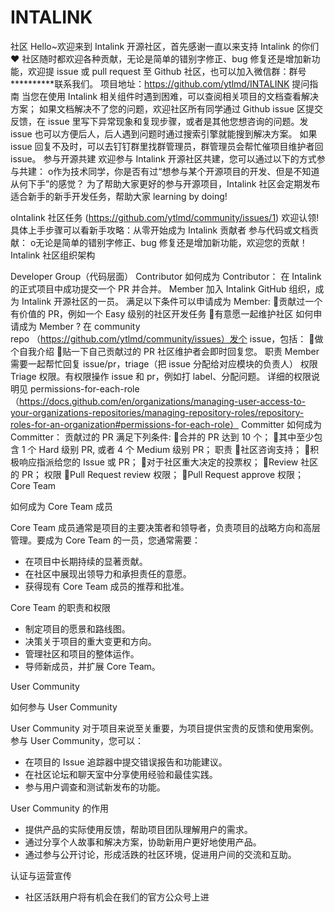 # INTALINK
社区
Hello~欢迎来到 Intalink 开源社区，首先感谢一直以来支持 Intalink 的你们 ❤
社区随时都欢迎各种贡献，无论是简单的错别字修正、bug 修复还是增加新功能，欢迎提 issue 或 pull request 至 Github 社区，也可以加入微信群：群号 **********联系我们。
项目地址：https://github.com/ytlmd/INTALINK
提问指南
当您在使用 Intalink 相关组件时遇到困难，可以查阅相关项目的文档查看解决方案；
如果文档解决不了您的问题，欢迎社区所有同学通过 Github issue 区提交反馈，在 issue 里写下异常现象和复现步骤，或者是其他您想咨询的问题。发 issue 也可以方便后人，后人遇到问题时通过搜索引擎就能搜到解决方案。
如果 issue 回复不及时，可以去钉钉群里找群管理员，群管理员会帮忙催项目维护者回 issue。
参与开源共建
欢迎参与 Intalink 开源社区共建，您可以通过以下的方式参与共建：
o作为技术同学，你是否有过“想参与某个开源项目的开发、但是不知道从何下手”的感觉？ 为了帮助大家更好的参与开源项目，Intalink 社区会定期发布适合新手的新手开发任务，帮助大家 learning by doing!

oIntalink 社区任务 (https://github.com/ytlmd/community/issues/1) 欢迎认领!具体上手步骤可以看新手攻略：从零开始成为 Intalink 贡献者
参与代码或文档贡献：
o无论是简单的错别字修正、bug 修复还是增加新功能，欢迎您的贡献！
Intalink 社区组织架构


Developer Group（代码层面）
Contributor
如何成为 Contributor：
在 Intalink 的正式项目中成功提交一个 PR 并合并。
Member
加入 Intalink GitHub 组织，成为 Intalink 开源社区的一员。
   满足以下条件可以申请成为 Member:
贡献过一个有价值的 PR，例如一个 Easy 级别的社区开发任务
有意愿一起维护社区
如何申请成为 Member ?
在 community repo （https://github.com/ytlmd/community/issues）发个 issue，包括：
做个自我介绍
贴一下自己贡献过的 PR
社区维护者会即时回复您。
职责
Member 需要一起帮忙回复 issue/pr，triage（把 issue 分配给对应模块的负责人）
权限
Triage 权限。有权限操作 issue 和 pr，例如打 label、分配问题。
详细的权限说明见 permissions-for-each-role（https://docs.github.com/en/organizations/managing-user-access-to-your-organizations-repositories/managing-repository-roles/repository-roles-for-an-organization#permissions-for-each-role）
Committer
如何成为 Committer：
贡献过的 PR 满足下列条件:
合并的 PR 达到 10 个；
其中至少包含 1 个 Hard 级别 PR, 或者 4 个 Medium 级别 PR；
职责
社区咨询支持；
积极响应指派给您的 Issue 或 PR；
对于社区重大决定的投票权；
Review 社区的 PR；
权限
Pull Request review 权限；
Pull Request approve 权限；
Core Team

如何成为 Core Team 成员

Core Team 成员通常是项目的主要决策者和领导者，负责项目的战略方向和高层管理。要成为 Core Team 的一员，您通常需要：

- 在项目中长期持续的显著贡献。
- 在社区中展现出领导力和承担责任的意愿。
- 获得现有 Core Team 成员的推荐和批准。

Core Team 的职责和权限

- 制定项目的愿景和路线图。
- 决策关于项目的重大变更和方向。
- 管理社区和项目的整体运作。
- 导师新成员，并扩展 Core Team。

User Community

如何参与 User Community

User Community 对于项目来说至关重要，为项目提供宝贵的反馈和使用案例。参与 User Community，您可以：

- 在项目的 Issue 追踪器中提交错误报告和功能建议。
- 在社区论坛和聊天室中分享使用经验和最佳实践。
- 参与用户调查和测试新发布的功能。

 User Community 的作用

- 提供产品的实际使用反馈，帮助项目团队理解用户的需求。
- 通过分享个人故事和解决方案，协助新用户更好地使用产品。
- 通过参与公开讨论，形成活跌的社区环境，促进用户间的交流和互助。

认证与运营宣传

- 社区活跃用户将有机会在我们的官方公众号上进
